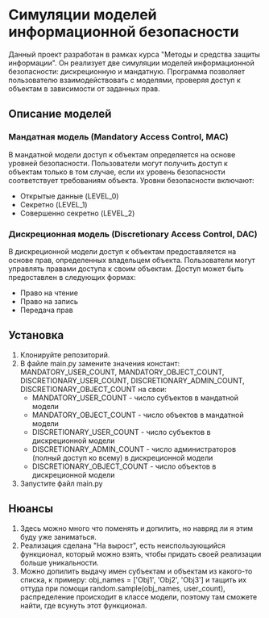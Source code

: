 # Симуляции моделей информационной безопасности

Данный проект разработан в рамках курса "Методы и средства защиты информации". Он реализует две симуляции моделей информационной безопасности: дискреционную и мандатную. Программа позволяет пользователю взаимодействовать с моделями, проверяя доступ к объектам в зависимости от заданных прав.

## Описание моделей

### Мандатная модель (Mandatory Access Control, MAC)

В мандатной модели доступ к объектам определяется на основе уровней безопасности. Пользователи могут получить доступ к объектам только в том случае, если их уровень безопасности соответствует требованиям объекта. Уровни безопасности включают:
- Открытые данные (LEVEL_0)
- Секретно (LEVEL_1)
- Совершенно секретно (LEVEL_2)

### Дискреционная модель (Discretionary Access Control, DAC)

В дискреционной модели доступ к объектам предоставляется на основе прав, определенных владельцем объекта. Пользователи могут управлять правами доступа к своим объектам. Доступ может быть предоставлен в следующих формах:
- Право на чтение
- Право на запись
- Передача прав

## Установка

1. Клонируйте репозиторий.
2. В файле main.py замените значения констант: MANDATORY_USER_COUNT, MANDATORY_OBJECT_COUNT, DISCRETIONARY_USER_COUNT, DISCRETIONARY_ADMIN_COUNT, DISCRETIONARY_OBJECT_COUNT на свои:
     - MANDATORY_USER_COUNT - число субъектов в мандатной модели
     - MANDATORY_OBJECT_COUNT - число объектов в мандатной модели
     - DISCRETIONARY_USER_COUNT - число субъектов в дискреционной модели
     - DISCRETIONARY_ADMIN_COUNT - число администраторов (полный доступ ко всему) в дискреционной модели
     - DISCRETIONARY_OBJECT_COUNT - число объектов в дискреционной модели
3. Запустите файл main.py

## Нюансы
1. Здесь можно много что поменять и допилить, но навряд ли я этим буду уже заниматься.
2. Реализация сделана "На вырост", есть неиспользующийся функционал, который можно взять, чтобы придать своей реализации больше уникальности.
3. Можно допилить выдачу имен субъектам и объектам из какого-то списка, к примеру: obj_names = ['Obj1', 'Obj2', 'Obj3'] и тащить их оттуда при помощи random.sample(obj_names, user_count), распределение происходит в классе модели, поэтому там сможете найти, где всунуть этот функционал.
  
